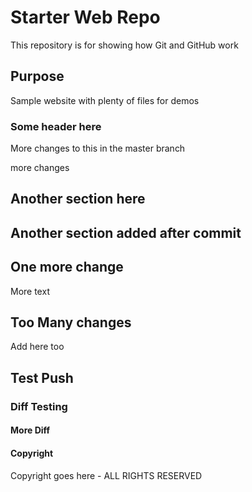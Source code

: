 # Starter Web Repo

This repository is for showing how Git and GitHub work

## Purpose

Sample website with plenty of files for demos

### Some header here

More changes to this in the master branch

more changes


## Another section here

## Another section added after commit

## One more change

More text

## Too Many changes

Add here too

## Test Push

### Diff Testing

#### More Diff

#### Copyright

Copyright goes here - ALL RIGHTS RESERVED